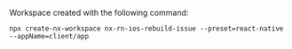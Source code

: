 Workspace created with the following command:

```
npx create-nx-workspace nx-rn-ios-rebuild-issue --preset=react-native --appName=client/app
```
